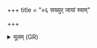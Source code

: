 +++
title = "०६ सख्युर् जायां स्वाम्"

+++
<details><summary>मूलम् (GR)</summary>

सख्युर् जायां स्वां दासीं  
सूतिकां लोहितावतीम्  
अशुद्धां यद् उपेयिम ।  
(…) ॥ +++(see 9.22.3cd)+++
</details>